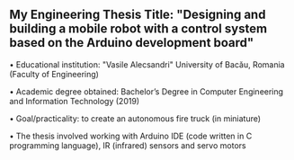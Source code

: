 ## My Engineering Thesis Title: "Designing and building a mobile robot with a control system based on the Arduino development board"

• Educational institution: "Vasile Alecsandri" University of Bacău, Romania (Faculty of Engineering)

• Academic degree obtained: Bachelor’s Degree in Computer Engineering and Information Technology (2019)

• Goal/practicality: to create an autonomous fire truck (in miniature)

• The thesis involved working with Arduino IDE (code written in C programming language), IR (infrared) sensors and servo motors
